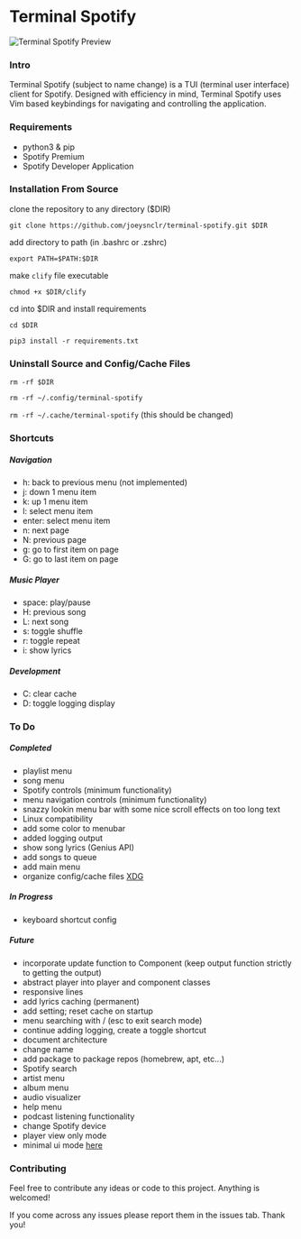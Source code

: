 # Terminal Spotify


![Terminal Spotify Preview](https://raw.githubusercontent.com/joeysnclr/terminal-spotify/master/screenshot.png)

### Intro

Terminal Spotify (subject to name change) is a TUI (terminal user interface)
client for Spotify. Designed with efficiency in mind, Terminal Spotify uses Vim
based keybindings for navigating and controlling the application.

### Requirements

- python3 & pip
- Spotify Premium
- Spotify Developer Application

### Installation From Source

clone the repository to any directory ($DIR)

`git clone https://github.com/joeysnclr/terminal-spotify.git $DIR`


add directory to path (in .bashrc or .zshrc)

`export PATH=$PATH:$DIR`


make `clify` file executable

`chmod +x $DIR/clify`


cd into $DIR and install requirements

`cd $DIR`

`pip3 install -r requirements.txt`



### Uninstall Source and Config/Cache Files

`rm -rf $DIR`

`rm -rf ~/.config/terminal-spotify`

`rm -rf ~/.cache/terminal-spotify` (this should be changed)


### Shortcuts

##### Navigation

- h: back to previous menu (not implemented)
- j: down 1 menu item
- k: up 1 menu item
- l: select menu item
- enter: select menu item
- n: next page
- N: previous page
- g: go to first item on page
- G: go to last item on page


##### Music Player

- space: play/pause
- H: previous song
- L: next song
- s: toggle shuffle
- r: toggle repeat
- i: show lyrics


##### Development

- C: clear cache
- D: toggle logging display

### To Do

##### Completed

- playlist menu
- song menu
- Spotify controls (minimum functionality)
- menu navigation controls (minimum functionality)
- snazzy lookin menu bar with some nice scroll effects on too long text
- Linux compatibility
- add some color to menubar
- added logging output
- show song lyrics (Genius API)
- add songs to queue
- add main menu
- organize config/cache files [ XDG ](https://specifications.freedesktop.org/basedir-spec/basedir-spec-latest.html)

##### In Progress

- keyboard shortcut config

##### Future

- incorporate update function to Component (keep output function strictly to getting the output)
- abstract player into player and component classes
- responsive lines
- add lyrics caching (permanent)
- add setting; reset cache on startup
- menu searching with / (esc to exit search mode)
- continue adding logging, create a toggle shortcut
- document architecture
- change name
- add package to package repos (homebrew, apt, etc...)
- Spotify search
- artist menu
- album menu
- audio visualizer
- help menu
- podcast listening functionality
- change Spotify device
- player view only mode
- minimal ui mode [here](https://i.redd.it/mnerempmqwm51.png)


### Contributing

Feel free to contribute any ideas or code to this project. Anything is welcomed!

If you come across any issues please report them in the issues tab. Thank you!
